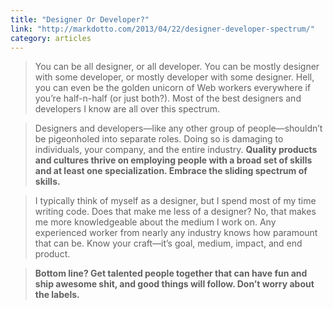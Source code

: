 ```yaml
---
title: "Designer Or Developer?"
link: "http://markdotto.com/2013/04/22/designer-developer-spectrum/"
category: articles
---
```


> You can be all designer, or all developer. You can be mostly designer with
> some developer, or mostly developer with some designer. Hell, you can even
> be the golden unicorn of Web workers everywhere if you’re half-n-half (or
> just both?). Most of the best designers and developers I know are all over
> this spectrum.

> Designers and developers—like any other group of people—shouldn’t be
> pigeonholed into separate roles. Doing so is damaging to individuals, your
> company, and the entire industry. **Quality products and cultures thrive
> on employing people with a broad set of skills and at least one
> specialization. Embrace the sliding spectrum of skills.**

> I typically think of myself as a designer, but I spend most of my time
> writing code. Does that make me less of a designer? No, that makes me more
> knowledgeable about the medium I work on. Any experienced worker from
> nearly any industry knows how paramount that can be. Know your craft—it’s
> goal, medium, impact, and end product.

> **Bottom line? Get talented people together that can have fun and ship
> awesome shit, and good things will follow. Don’t worry about the labels.**
